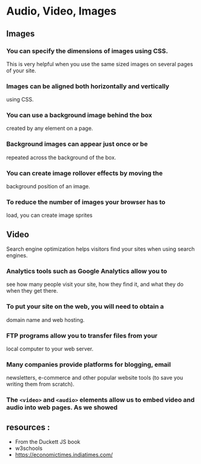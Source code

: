 #  Audio, Video, Images
## Images

### You can specify the dimensions of images using CSS.
This is very helpful when you use the same sized
images on several pages of your site.

### Images can be aligned both horizontally and vertically
using CSS.

### You can use a background image behind the box
created by any element on a page.

### Background images can appear just once or be
repeated across the background of the box.

### You can create image rollover effects by moving the
background position of an image.

### To reduce the number of images your browser has to
load, you can create image sprites


## Video

Search engine optimization helps visitors find your
sites when using search engines.

### Analytics tools such as Google Analytics allow you to
see how many people visit your site, how they find it,
and what they do when they get there.

### To put your site on the web, you will need to obtain a
domain name and web hosting.

### FTP programs allow you to transfer files from your
local computer to your web server.

### Many companies provide platforms for blogging, email
newsletters, e-commerce and other popular website
tools (to save you writing them from scratch).



### The ` <video> ` and ` <audio> ` elements allow us to embed video and audio into web pages. As we showed
## resources :

* From the Duckett JS book
* w3schools
* https://economictimes.indiatimes.com/